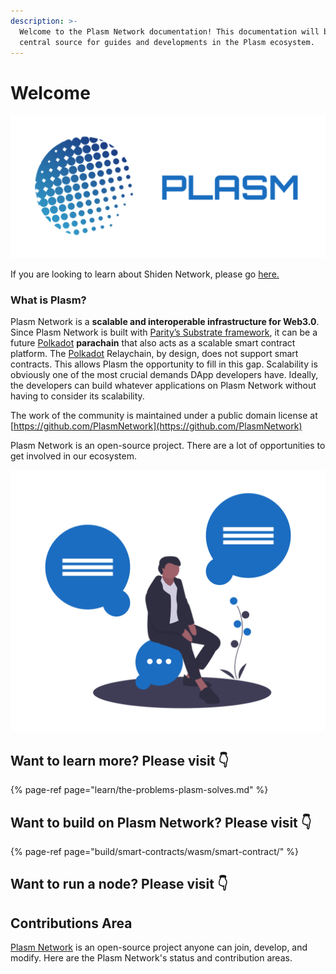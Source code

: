 ```yaml
---
description: >-
  Welcome to the Plasm Network documentation! This documentation will be your
  central source for guides and developments in the Plasm ecosystem.
---
```


# Welcome

![](.gitbook/assets/sukurnshotto-2020-05-27-200702-1png%20%282%29%20%282%29.png)

If you are looking to learn about Shiden Network, please go [here.](https://docs.plasmnet.io/learn/shiden-network)

### What is Plasm?

Plasm Network is a **scalable and interoperable infrastructure for Web3.0**. Since Plasm Network is built with [Parity’s Substrate framework](https://www.substrate.io/), it can be a future [Polkadot](https://polkadot.network/) **parachain** that also acts as a scalable smart contract platform. The [Polkadot](https://polkadot.network/) Relaychain, by design, does not support smart contracts. This allows Plasm the opportunity to fill in this gap. Scalability is obviously one of the most crucial demands DApp developers have. Ideally, the developers can build whatever applications on Plasm Network without having to consider its scalability.

The work of the community is maintained under a public domain license at  
[https://github.com/PlasmNetwork](https://github.com/PlasmNetwork)

Plasm Network is an open-source project. There are a lot of opportunities to get involved in our ecosystem. 

![](.gitbook/assets/undraw_ideas_s70l-1-.png)

## Want to learn more? Please visit 👇

{% page-ref page="learn/the-problems-plasm-solves.md" %}

## Want to build on Plasm Network? Please visit 👇

{% page-ref page="build/smart-contracts/wasm/smart-contract/" %}

## Want to run a node? Please visit 👇

## Contributions Area

[Plasm Network](https://www.plasmnet.io/) is an open-source project anyone can join, develop, and modify. Here are the Plasm  Network's status and contribution areas.

